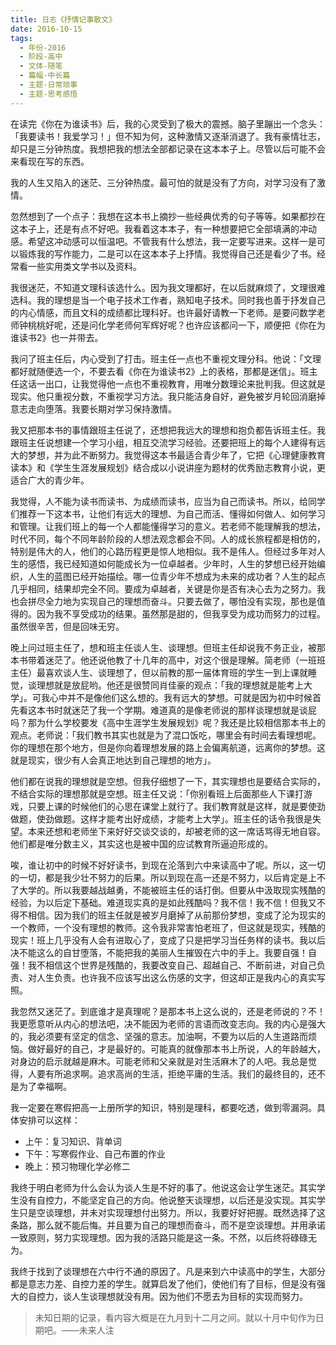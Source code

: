 ```yaml
---
title: 日志《抒情记事散文》
date: 2016-10-15
tags:
  - 年份-2016
  - 阶段-高中
  - 文体-随笔
  - 篇幅-中长篇
  - 主题-日常琐事
  - 主题-思考感悟
---
```


在读完《你在为谁读书》后，我的心灵受到了极大的震撼。脑子里蹦出一个念头：「我要读书！我爱学习！」但不知为何，这种激情又逐渐消退了。我有豪情壮志，却只是三分钟热度。我想把我的想法全部都记录在这本本子上。尽管以后可能不会来看现在写的东西。

我的人生又陷入的迷茫、三分钟热度。最可怕的就是没有了方向，对学习没有了激情。

忽然想到了一个点子：我想在这本书上摘抄一些经典优秀的句子等等。如果都抄在这本子上，还是有点不好吧。我看着这本本子，有一种想要把它全部填满的冲动感。希望这冲动感可以恒温吧。不管我有什么想法，我一定要写进来。这样一是可以锻炼我的写作能力，二是可以在这本本子上抒情。我觉得自己还是看少了书。经常看一些实用类文学书以及资料。

我很迷茫，不知道文理科该选什么。因为我文理都好，在以后就麻烦了，文理很难选科。我的理想是当一个电子技术工作者，熟知电子技术。同时我也善于抒发自己的内心情感，而且文科的成绩都比理科好。也许最好请教一下老师。是要问数学老师钟桃桃好呢，还是问化学老师何军辉好呢？也许应该都问一下，顺便把《你在为谁读书2》也一并带去。

我问了班主任后，内心受到了打击。班主任一点也不重视文理分科。他说：「文理都好就随便选一个，不要去看《你在为谁读书2》上的表格，那都是迷信」。班主任这话一出口，让我觉得他一点也不重视教育，用唯分数理论来批判我。但这就是现实。他只重视分数，不重视学习方法。我只能洁身自好，避免被岁月轮回消磨掉意志走向堕落。我要长期对学习保持激情。

我又把那本书的事情跟班主任说了，还想把我远大的理想和抱负都告诉班主任。我跟班主任说想建一个学习小组，相互交流学习经验。还要把班上的每个人建得有远大的梦想，并为此不断努力。我觉得这本书最适合青少年了，它把《心理健康教育读本》和《学生生涯发展规划》结合成以小说讲座为题材的优秀励志教育小说，更适合广大的青少年。

我觉得，人不能为读书而读书、为成绩而读书，应当为自己而读书。所以，给同学们推荐一下这本书，让他们有远大的理想、为自己而活、懂得如何做人、如何学习和管理。让我们班上的每一个人都能懂得学习的意义。若老师不能理解我的想法，时代不同，每个不同年龄阶段的人想法观念都会不同。人的成长旅程都是相仿的，特别是伟大的人，他们的心路历程更是惊人地相似。我不是伟人。但经过多年对人生的感悟，我已经知道如何能成长为一位卓越者。少年时，人生的梦想已经开始编织，人生的蓝图已经开始描绘。哪一位青少年不想成为未来的成功者？人生的起点几乎相同，结果却完全不同。要成为卓越者，关键是你是否有决心去为之努力。我也会拼尽全力地为实现自己的理想而奋斗。只要去做了，哪怕没有实现，那也是值得的。因为我不享受成功的结果。虽然那是甜的，但我享受为成功而努力的过程。虽然很辛苦，但是回味无穷。

晚上问过班主任了，想和班主任谈人生、谈理想。但班主任却说我不务正业，被那本书带着迷茫了。他还说他教了十几年的高中，对这个很是理解。简老师（一班班主任）最喜欢谈人生、谈理想了，但以前教的那一届体育班的学生一到上课就睡觉，谈理想就是放屁哟。他还是很赞同肖佳豪的观点：「我的理想就是能考上大学」。可我心中并不是像他们这么想的。我有远大的梦想。可就是因为初中时候首先看这本书时就迷茫了我一个学期。难道真的是像老师说的那样谈理想就是谈屁吗？那为什么学校要发《高中生涯学生发展规划》呢？我还是比较相信那本书上的观点。老师说：「我们教书其实也就是为了混口饭吃，哪里会有时间去看理想呢。你的理想在那个地方，但是你向着理想发展的路上会偏离航道，远离你的梦想。这就是现实，很少有人会真正地达到自己理想的地方」。

他们都在说我的理想就是空想。但我仔细想了一下，其实理想也是要结合实际的，不结合实际的理想那就是空想。班主任又说：「你别看班上后面那些人下课打游戏，只要上课的时候他们的心思在课堂上就行了。我们教育就是这样，就是要使劲做题，使劲做题。这样才能考出好成绩，才能考上大学」。班主任的话令我很是失望。本来还想和老师坐下来好好交谈交谈的，却被老师的这一席话骂得无地自容。他们都是唯分数主义，其实这也是被中国的应试教育所逼迫形成的。

唉，谁让初中的时候不好好读书，到现在沦落到六中来读高中了呢。所以，这一切的一切，都是我少壮不努力的后果。所以到现在高一还是不努力，以后肯定是上不了大学的。所以我要越战越勇，不能被班主任的话打倒。但要从中汲取现实残酷的经验，为以后定下基础。难道现实真的是如此残酷吗？我不信！我不信！但我又不得不相信。因为我们的班主任就是被岁月磨掉了从前那份梦想，变成了沦为现实的一个教师，一个没有理想的教师。这令我非常害怕老班了，但这就是现实，残酷的现实！班上几乎没有人会有进取心了，变成了只是把学习当任务样的读书。我以后决不能这么的自甘堕落，不能把我的美丽人生摧毁在六中的手上。我要自强！自强！我不相信这个世界是残酷的，我要改变自己、超越自己、不断前进，对自己负责、对人生负责。也许我不应该写出这么伤感的文字，但这却正是我内心的真实写照。

我忽然又迷茫了。到底谁才是真理呢？是那本书上这么说的，还是老师说的？不！我更愿意听从内心的想法吧，决不能因为老师的言语而改变志向。我的内心是强大的，我必须要有坚定的信念、坚强的意志。加油啊，不要为以后的人生道路而烦恼。做好最好的自己，才是最好的。可能真的就像那本书上所说，人的年龄越大，对身边的启示就越是麻木。可能老师和父亲就是对生活麻木了的人吧。我总是觉得，人要有所追求啊。追求高尚的生活，拒绝平庸的生活。我们的最终目的，还不是为了幸福啊。

我一定要在寒假把高一上册所学的知识，特别是理科，都要吃透，做到零漏洞。具体安排可以这样：

- 上午：复习知识、背单词
- 下午：写寒假作业、自己布置的作业
- 晚上：预习物理化学必修二

我终于明白老师为什么会认为谈人生是不好的事了。他说这会让学生迷茫。其实学生没有自控力，不能坚定自己的方向。他说整天谈理想，以后还是没实现。其实学生只是空谈理想，并未对实现理想付出努力。所以，我要好好把握。既然选择了这条路，那么就不能后悔。并且要为自己的理想而奋斗，而不是空谈理想。并用承诺一致原则，努力实现理想。因为我的活路只能是这一条。不然，以后终将碌碌无为。

我终于找到了谈理想在六中行不通的原因了。凡是来到六中读高中的学生，大部分都是意志力差、自控力差的学生。就算启发了他们，使他们有了目标，但是没有强大的自控力，谈人生谈理想就没有用。因为他们不愿去为目标的实现而努力。

> 未知日期的记录，看内容大概是在九月到十二月之间。就以十月中旬作为日期吧。——未来人注
